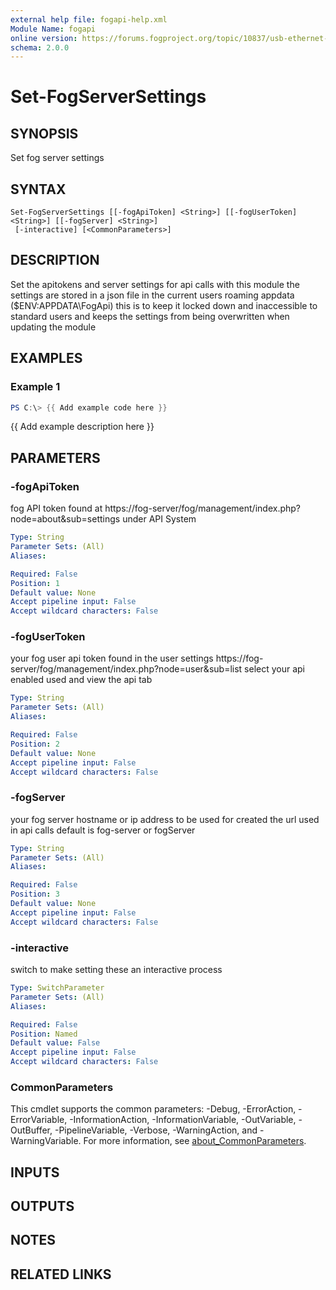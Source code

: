 ```yaml
---
external help file: fogapi-help.xml
Module Name: fogapi
online version: https://forums.fogproject.org/topic/10837/usb-ethernet-adapter-mac-s-for-imaging-multiple-hosts-universal-imaging-nics-wired-nic-for-all-wireless-devices/14
schema: 2.0.0
---
```


# Set-FogServerSettings

## SYNOPSIS
Set fog server settings

## SYNTAX

```
Set-FogServerSettings [[-fogApiToken] <String>] [[-fogUserToken] <String>] [[-fogServer] <String>]
 [-interactive] [<CommonParameters>]
```

## DESCRIPTION
Set the apitokens and server settings for api calls with this module
the settings are stored in a json file in the current users roaming appdata ($ENV:APPDATA\FogApi)
this is to keep it locked down and inaccessible to standard users
and keeps the settings from being overwritten when updating the module

## EXAMPLES

### Example 1
```powershell
PS C:\> {{ Add example code here }}
```

{{ Add example description here }}

## PARAMETERS

### -fogApiToken
fog API token found at https://fog-server/fog/management/index.php?node=about&sub=settings under API System

```yaml
Type: String
Parameter Sets: (All)
Aliases:

Required: False
Position: 1
Default value: None
Accept pipeline input: False
Accept wildcard characters: False
```

### -fogUserToken
your fog user api token found in the user settings https://fog-server/fog/management/index.php?node=user&sub=list select your api enabled used and view the api tab

```yaml
Type: String
Parameter Sets: (All)
Aliases:

Required: False
Position: 2
Default value: None
Accept pipeline input: False
Accept wildcard characters: False
```

### -fogServer
your fog server hostname or ip address to be used for created the url used in api calls default is fog-server or fogServer

```yaml
Type: String
Parameter Sets: (All)
Aliases:

Required: False
Position: 3
Default value: None
Accept pipeline input: False
Accept wildcard characters: False
```

### -interactive
switch to make setting these an interactive process

```yaml
Type: SwitchParameter
Parameter Sets: (All)
Aliases:

Required: False
Position: Named
Default value: False
Accept pipeline input: False
Accept wildcard characters: False
```

### CommonParameters
This cmdlet supports the common parameters: -Debug, -ErrorAction, -ErrorVariable, -InformationAction, -InformationVariable, -OutVariable, -OutBuffer, -PipelineVariable, -Verbose, -WarningAction, and -WarningVariable. For more information, see [about_CommonParameters](http://go.microsoft.com/fwlink/?LinkID=113216).

## INPUTS

## OUTPUTS

## NOTES

## RELATED LINKS
